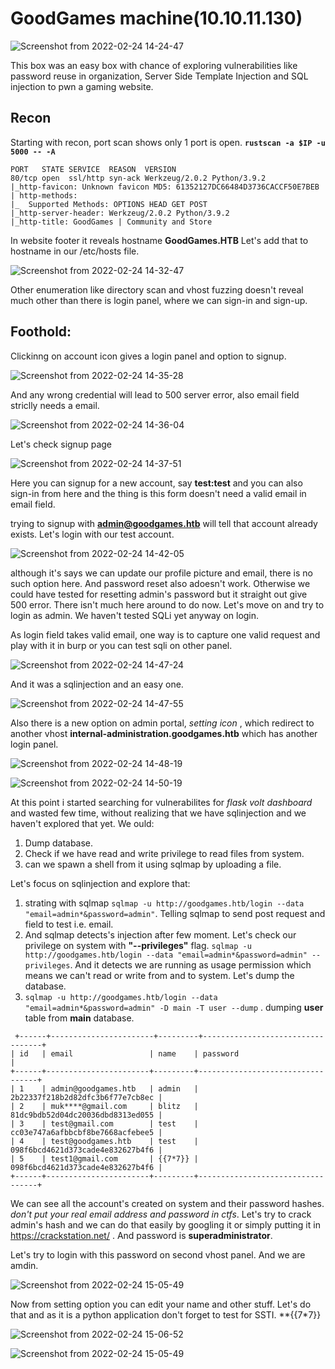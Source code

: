 # GoodGames machine(10.10.11.130)

![Screenshot from 2022-02-24 14-24-47](https://user-images.githubusercontent.com/79413473/155491314-728eeea6-cfa5-4138-96b9-1e866fd69ee3.png)

This box was an easy box with chance of exploring vulnerabilities like password reuse in organization, Server Side Template Injection and SQL injection to pwn a 
gaming website.

## Recon

Starting with recon, port scan shows only 1 port is open. 
**`rustscan -a $IP -u 5000 -- -A`**
```
PORT   STATE SERVICE  REASON  VERSION
80/tcp open  ssl/http syn-ack Werkzeug/2.0.2 Python/3.9.2
|_http-favicon: Unknown favicon MD5: 61352127DC66484D3736CACCF50E7BEB
| http-methods: 
|_  Supported Methods: OPTIONS HEAD GET POST
|_http-server-header: Werkzeug/2.0.2 Python/3.9.2
|_http-title: GoodGames | Community and Store
```  
 In website footer it reveals hostname **GoodGames.HTB** Let's add that to hostname in our /etc/hosts file.
 
 ![Screenshot from 2022-02-24 14-32-47](https://user-images.githubusercontent.com/79413473/155492620-81e5eb94-e1b5-49fc-a83f-83bb8c258dc3.png)

Other enumeration like directory scan and vhost fuzzing doesn't reveal much other than there is login panel, where we can sign-in and sign-up.

## Foothold: 

Clickinng on account icon gives a login panel and option to signup.

![Screenshot from 2022-02-24 14-35-28](https://user-images.githubusercontent.com/79413473/155493086-098912d4-4add-4479-9ec6-a29968bff4e3.png)

And any wrong credential will lead to 500 server error, also email field striclly needs a email.

![Screenshot from 2022-02-24 14-36-04](https://user-images.githubusercontent.com/79413473/155493334-56d4f53f-1e4e-4acd-911b-31c76075565e.png)

Let's check signup page

![Screenshot from 2022-02-24 14-37-51](https://user-images.githubusercontent.com/79413473/155493604-bafd6ed4-ba36-4c9d-8d20-fb87be5f37ba.png)

Here you can signup for a new account, say **test:test** and you can also sign-in from here and the thing is this form doesn't need a valid email in email field.

trying to signup with **admin@goodgames.htb** will tell that account already exists. Let's login with our test account.

![Screenshot from 2022-02-24 14-42-05](https://user-images.githubusercontent.com/79413473/155494281-f98e7d0d-ccc5-44f4-8075-4673fc54a21a.png)

although it's says we can update our profile picture and email, there is no such option here. And password reset also adoesn't work. Otherwise we could have tested
for resetting admin's password but it straight out give 500 error. There isn't much here around to do now. Let's move on and try to login as admin. We haven't 
tested SQLi yet anyway on login.

As login field takes valid email, one way is to capture one valid request and play with it in burp or you can test sqli on other panel.

![Screenshot from 2022-02-24 14-47-24](https://user-images.githubusercontent.com/79413473/155495064-ff9f6f8a-9bc6-4939-9048-25f2dd7a88d0.png)

And it was a sqlinjection and an easy one.

![Screenshot from 2022-02-24 14-47-55](https://user-images.githubusercontent.com/79413473/155495245-8daa91ff-7d46-41d3-99b0-4ac981656708.png)

Also there is a new option on admin portal, *setting icon* , which redirect to another vhost **internal-administration.goodgames.htb** which has another login 
panel.

![Screenshot from 2022-02-24 14-48-19](https://user-images.githubusercontent.com/79413473/155495346-62ac40a1-6594-4cd6-93a9-de802fc3b6ed.png)

![Screenshot from 2022-02-24 14-50-19](https://user-images.githubusercontent.com/79413473/155495543-2dd1c550-2cad-4199-9758-c492d3c55a64.png)

At this point i started searching for vulnerabilites for *flask volt dashboard* and wasted few time, without realizing that we have sqlinjection and we haven't 
explored that yet. We ould:
1. Dump database.
2. Check if we have read and write privilege to read files from system.
3. can we spawn a shell from it using sqlmap by uploading a file.

Let's focus on sqlinjection and explore that:

1. strating with sqlmap `sqlmap -u http://goodgames.htb/login --data "email=admin*&password=admin"`. Telling sqlmap to send post request and field to test i.e. 
   email.
2. And sqlmap detects's injection after few moment. Let's check our privilege on system with **"--privileges"** flag.
  `sqlmap -u http://goodgames.htb/login --data "email=admin*&password=admin" --privileges`. And it detects we are running as usage permission which means we can't 
  read or write from and to system. Let's dump the database.
4. `sqlmap -u http://goodgames.htb/login --data "email=admin*&password=admin" -D main -T user --dump` . dumping **user** table from **main**  database. 
 
 ```
  +------+-----------------------+---------+----------------------------------+
| id   | email                 | name    | password                         |
+------+-----------------------+---------+----------------------------------+
| 1    | admin@goodgames.htb   | admin   | 2b22337f218b2d82dfc3b6f77e7cb8ec |
| 2    | muk****@gmail.com     | blitz   | 81dc9bdb52d04dc20036dbd8313ed055 |
| 3    | test@gmail.com        | test    | cc03e747a6afbbcbf8be7668acfebee5 |
| 4    | test@goodgames.htb    | test    | 098f6bcd4621d373cade4e832627b4f6 |
| 5    | test1@gmail.com       | {{7*7}} | 098f6bcd4621d373cade4e832627b4f6 |
+------+-----------------------+---------+----------------------------------+
```  
We can see all the account's created on system and their password hashes. *don't put your real email address and password in ctfs*.
Let's try to crack admin's hash and we can do that easily by googling it or simply putting it in https://crackstation.net/ . And password is **superadministrator**.

Let's try to login with this password on second vhost panel. And we are amdin.

![Screenshot from 2022-02-24 15-05-49](https://user-images.githubusercontent.com/79413473/155498098-658539ce-a6ce-4f12-832d-42468c490939.png)

Now from setting option you can edit your name and other stuff. Let's do that and as it is a python application don't forget to test for SSTI. **{{7*7}}

![Screenshot from 2022-02-24 15-06-52](https://user-images.githubusercontent.com/79413473/155498636-2558d534-b511-4983-a2c9-b8d21b6c720e.png)

![Screenshot from 2022-02-24 15-05-49](https://user-images.githubusercontent.com/79413473/155498650-9491aebb-d397-42a7-89eb-32a16ffa7942.png)











